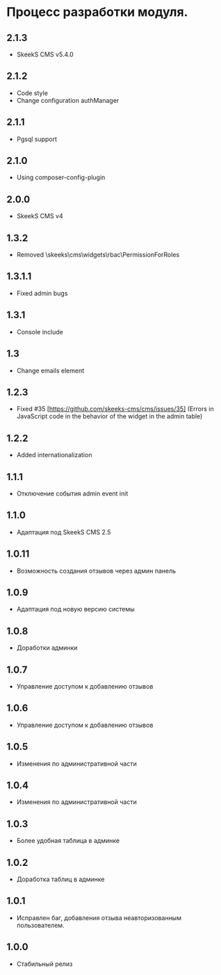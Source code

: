 Процесс разработки модуля.
==============

2.1.3
-----------------
 * SkeekS CMS v5.4.0
 
2.1.2
-----------------
 * Code style
 * Change configuration authManager
 
2.1.1
-----------------
 * Pgsql support
 
2.1.0
-----------------
 * Using composer-config-plugin
 
2.0.0
-----------------
 * SkeekS CMS v4

1.3.2
-----------------
 * Removed \skeeks\cms\widgets\rbac\PermissionForRoles

1.3.1.1
-----------------
 * Fixed admin bugs

1.3.1
-----------------
 * Console include

1.3
-----------------
 * Change emails element

1.2.3
-----------------
  * Fixed #35 [https://github.com/skeeks-cms/cms/issues/35] (Errors in JavaScript code in the behavior of the widget in the admin table)

1.2.2
-----------------
  * Added internationalization

1.1.1
-----------------
  * Отключение события admin event init

1.1.0
-----------------
  * Адаптация под SkeekS CMS 2.5

1.0.11
-----------------
  * Возможность создания отзывов через админ панель

1.0.9
-----------------
  * Адаптация под новую версию системы

1.0.8
-----------------
  * Доработки админки

1.0.7
-----------------
  * Управление доступом к добавлению отзывов

1.0.6
-----------------
  * Управление доступом к добавлению отзывов

1.0.5
-----------------
  * Изменения по административной части

1.0.4
-----------------
  * Изменения по административной части

1.0.3
-----------------
  * Более удобная таблица в админке
  
1.0.2
-----------------
  * Доработка таблиц в админке
  
1.0.1
-----------------
  * Исправлен баг, добавления отзыва неавторизованным пользователем.
  
1.0.0
-----------------
  * Стабильный релиз
